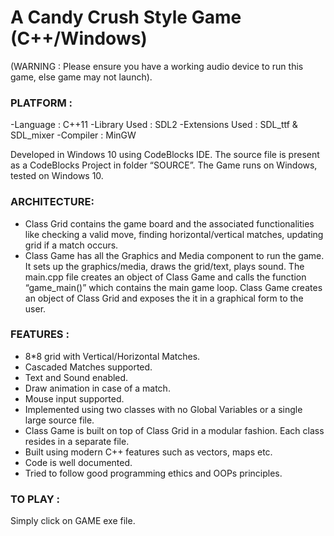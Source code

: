 # A Candy Crush Style Game (C++/Windows)
(WARNING : Please ensure you have a working audio device to run this game, else game
may not launch).

### PLATFORM :
-Language : C++11
-Library Used : SDL2
-Extensions Used : SDL_ttf & SDL_mixer
-Compiler : MinGW

Developed in Windows 10 using CodeBlocks IDE. The source file is present as a CodeBlocks Project in folder “SOURCE”.
The Game runs on Windows, tested on Windows 10.

### ARCHITECTURE:
- Class Grid contains the game board and the associated functionalities like checking a
valid move, finding horizontal/vertical matches, updating grid if a match occurs.
- Class Game has all the Graphics and Media component to run the game. It sets up
the graphics/media, draws the grid/text, plays sound.
The main.cpp file creates an object of Class Game and calls the function “game_main()”
which contains the main game loop.
Class Game creates an object of Class Grid and exposes the it in a graphical form to the
user.

### FEATURES :
- 8*8 grid with Vertical/Horizontal Matches.
- Cascaded Matches supported.
- Text and Sound enabled.
- Draw animation in case of a match.
- Mouse input supported.
- Implemented using two classes with no Global Variables or a single large source file.
- Class Game is built on top of Class Grid in a modular fashion. Each class resides in a separate file.
- Built using modern C++ features such as vectors, maps etc.
- Code is well documented.
- Tried to follow good programming ethics and OOPs principles.

### TO PLAY :
Simply click on GAME exe file.